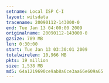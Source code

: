 ```yaml
---
setname: Local ISP C-I
layout: witsdata
tracename: 20090112-143000-0
end: Tue Jan 13 04:00:00 2009
originalname: 20090112-143000-0
gzsize: 789 MB
len: 0:30:00
start: Tue Jan 13 03:30:01 2009
totalwirelen: 10,966 MB
pkts: 19 million
size: 1,538 MB
md5: 64a1219690ce9ab8a6ce3aa66e609a65
---
```

